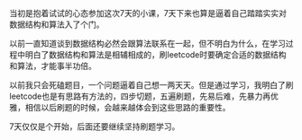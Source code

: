 当初是抱着试试的心态参加这次7天的小课，7天下来也算是逼着自己踏踏实实对数据结构和算法入了个门。

以前一直知道谈到数据结构必然会跟算法联系在一起，但不明白为什么，在学习过程中明白了数据结构和算法是相辅相成的，刷leetcode时要确定合适的数据结构和算法，才能事半功倍。

以前我只会死磕题目，一个问题逼着自己想一两天天。但是通过学习，我明白了刷leetcode也是有思路有方法的，四步切题，五遍刷题，先易后难，先暴力再优雅，相信以后刷题的时候，会越来越体会到这些思路的重要性。

7天仅仅是个开始，后面还要继续坚持刷题学习。

